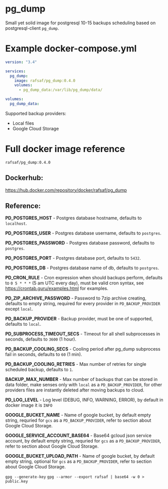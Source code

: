 # pg_dump

Small yet solid image for postgresql 10-15 backups scheduling based on postgresql-client `pg_dump`.

# Example docker-compose.yml

```yml
version: "3.4"

services:
  pg_dump:
    image: rafsaf/pg_dump:0.4.0
    volumes:
      - pg_dump_data:/var/lib/pg_dump/data/

volumes:
  pg_dump_data:
```

Supported backup providers:

- Local files
- Google Cloud Storage

# Full docker image reference

`rafsaf/pg_dump:0.4.0`

## Dockerhub:

https://hub.docker.com/repository/docker/rafsaf/pg_dump

## Reference:

**PD_POSTGRES_HOST** - Postgres database hostname, defaults to `localhost`.

**PD_POSTGRES_USER** - Postgres database username, defaults to `postgres`.

**PD_POSTGRES_PASSWORD** - Postgres database password, defaults to `postgres`.

**PD_POSTGRES_PORT** - Postgres database port, defaults to `5432`.

**PD_POSTGRES_DB** - Postgres database name of db, defaults to `postgres`.

**PD_CRON_RULE** - Cron expression when should backups perform, defaults to `0 5 * * *` (5 am UTC every day), must be valid cron syntax, see https://crontab.guru/examples.html for examples.

**PD_ZIP_ARCHIVE_PASSWORD** - Password to 7zip archive creating, defaults to empty string, required for every provider in `PD_BACKUP_PROVIDER` except `local`.

**PD_BACKUP_PROVIDER** - Backup provider, must be one of supported, defaults to `local`.

**PD_SUBPROCESS_TIMEOUT_SECS** - Timeout for all shell subprocesses in seconds, defaults to `3600` (1 hour).

**PD_BACKUP_COOLING_SECS** - Cooling period after pg_dump subprocess fail in seconds, defaults to `60` (1 min).

**PD_BACKUP_COOLING_RETRIES** - Max number of retries for single scheduled backup, defaults to `1`.

**BACKUP_MAX_NUMBER** - Max number of backups that can be stored in data folder, make senses only with `local` as a `PD_BACKUP_PROVIDER`, for other providers files are instantly deleted after moving backups to cloud.

**PD_LOG_LEVEL** - Log level (DEBUG, INFO, WARNING, ERROR), by default in docker image it is `INFO`

**GOOGLE_BUCKET_NAME** - Name of google bucket, by default empty string, requried for `gcs` as a `PD_BACKUP_PROVIDER`, refer to section about Google Cloud Storage.

**GOOGLE_SERVICE_ACCOUNT_BASE64** - Base64 gcloud json service account, by default empty string, requried for `gcs` as a `PD_BACKUP_PROVIDER`, refer to section about Google Cloud Storage.

**GOOGLE_BUCKET_UPLOAD_PATH** - Name of google bucket, by default empty string, optional for `gcs` as a `PD_BACKUP_PROVIDER`, refer to section about Google Cloud Storage.


`gpg --generate-key`
`gpg --armor --export rafsaf | base64 -w 0 > public.key`
